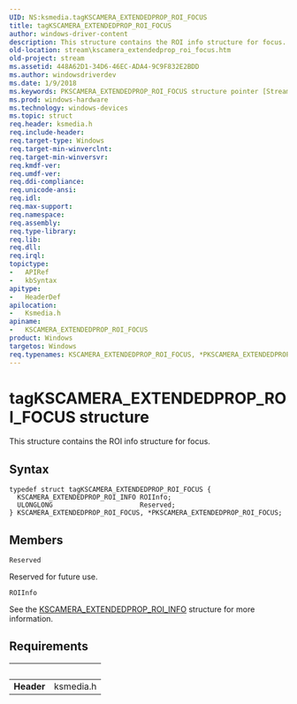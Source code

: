 ```yaml
---
UID: NS:ksmedia.tagKSCAMERA_EXTENDEDPROP_ROI_FOCUS
title: tagKSCAMERA_EXTENDEDPROP_ROI_FOCUS
author: windows-driver-content
description: This structure contains the ROI info structure for focus.
old-location: stream\kscamera_extendedprop_roi_focus.htm
old-project: stream
ms.assetid: 448A62D1-34D6-46EC-ADA4-9C9F832E2BDD
ms.author: windowsdriverdev
ms.date: 1/9/2018
ms.keywords: PKSCAMERA_EXTENDEDPROP_ROI_FOCUS structure pointer [Streaming Media Devices], KSCAMERA_EXTENDEDPROP_ROI_FOCUS structure [Streaming Media Devices], ksmedia/KSCAMERA_EXTENDEDPROP_ROI_FOCUS, ksmedia/PKSCAMERA_EXTENDEDPROP_ROI_FOCUS, tagKSCAMERA_EXTENDEDPROP_ROI_FOCUS, KSCAMERA_EXTENDEDPROP_ROI_FOCUS, PKSCAMERA_EXTENDEDPROP_ROI_FOCUS, *PKSCAMERA_EXTENDEDPROP_ROI_FOCUS, stream.kscamera_extendedprop_roi_focus
ms.prod: windows-hardware
ms.technology: windows-devices
ms.topic: struct
req.header: ksmedia.h
req.include-header: 
req.target-type: Windows
req.target-min-winverclnt: 
req.target-min-winversvr: 
req.kmdf-ver: 
req.umdf-ver: 
req.ddi-compliance: 
req.unicode-ansi: 
req.idl: 
req.max-support: 
req.namespace: 
req.assembly: 
req.type-library: 
req.lib: 
req.dll: 
req.irql: 
topictype:
-	APIRef
-	kbSyntax
apitype:
-	HeaderDef
apilocation:
-	Ksmedia.h
apiname:
-	KSCAMERA_EXTENDEDPROP_ROI_FOCUS
product: Windows
targetos: Windows
req.typenames: KSCAMERA_EXTENDEDPROP_ROI_FOCUS, *PKSCAMERA_EXTENDEDPROP_ROI_FOCUS
---
```


# tagKSCAMERA_EXTENDEDPROP_ROI_FOCUS structure
This structure contains the ROI info structure for focus.

## Syntax
````
typedef struct tagKSCAMERA_EXTENDEDPROP_ROI_FOCUS {
  KSCAMERA_EXTENDEDPROP_ROI_INFO ROIInfo;
  ULONGLONG                      Reserved;
} KSCAMERA_EXTENDEDPROP_ROI_FOCUS, *PKSCAMERA_EXTENDEDPROP_ROI_FOCUS;
````

## Members


`Reserved`

Reserved for future use.

`ROIInfo`

See the <a href="..\ksmedia\ns-ksmedia-tagkscamera_extendedprop_roi_info.md">KSCAMERA_EXTENDEDPROP_ROI_INFO</a> structure for more information.


## Requirements
| &nbsp; | &nbsp; |
| ---- |:---- |
| **Header** | ksmedia.h |